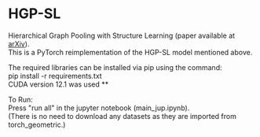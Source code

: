 # HGP-SL
Hierarchical Graph Pooling with Structure Learning (paper available at [arXiv](https://arxiv.org/abs/1911.05954)).
<br>
This is a PyTorch reimplementation of the HGP-SL model mentioned above. 

The required libraries can be installed via pip using the command: <br>
pip install -r requirements.txt <br>
CUDA version 12.1 was used **


To Run: <br>
Press "run all" in the jupyter notebook (main_jup.ipynb). <br>
(There is no need to download any datasets as they are imported from torch_geometric.)
